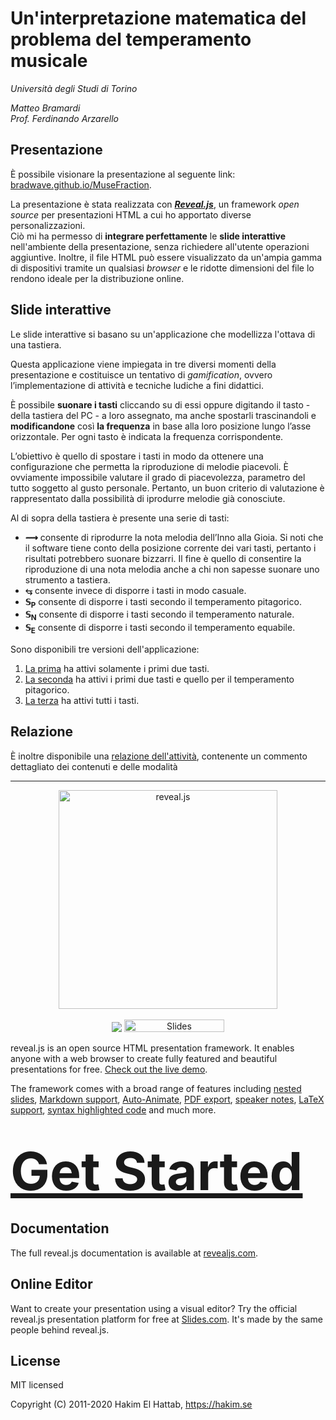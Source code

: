 # Un'interpretazione matematica del problema del temperamento musicale

_Università degli Studi di Torino_

_Matteo Bramardi_<br>
_Prof. Ferdinando Arzarello_

## Presentazione

È possibile visionare la presentazione al seguente link: [bradwave.github.io/MuseFraction](https://bradwave.github.io/MuseFraction).

La presentazione è stata realizzata con [_**Reveal.js**_](https://revealjs.com/), un framework _open source_ per presentazioni HTML a cui ho apportato diverse personalizzazioni.<br>
Ciò mi ha permesso di **integrare perfettamente** le **slide interattive** nell'ambiente della presentazione, senza richiedere all'utente operazioni aggiuntive. Inoltre, il file HTML può essere visualizzato da un'ampia gamma di dispositivi tramite un qualsiasi _browser_ e le ridotte dimensioni del file lo rendono ideale per la distribuzione online.

## Slide interattive

Le slide interattive si basano su un'applicazione che modellizza l'ottava di una tastiera.

Questa applicazione viene impiegata in tre diversi momenti della presentazione e costituisce un tentativo di _gamification_, ovvero l’implementazione di attività e tecniche ludiche a fini didattici.

È possibile **suonare i tasti** cliccando su di essi oppure digitando il tasto - della tastiera del PC - a loro assegnato, ma anche spostarli trascinandoli e **modificandone** così **la frequenza** in base alla loro posizione lungo l’asse orizzontale. Per ogni tasto è indicata la frequenza corrispondente.

L’obiettivo è quello di spostare i tasti in modo da ottenere una configurazione che permetta la riproduzione di melodie piacevoli. È ovviamente impossibile valutare il grado di piacevolezza, parametro del tutto soggetto al gusto personale. Pertanto, un buon criterio di valutazione è rappresentato dalla possibilità di  iprodurre melodie già conosciute.

Al di sopra della tastiera è presente una serie di tasti:

- **⟿** consente di riprodurre la nota melodia dell’Inno alla Gioia. Si noti che il software tiene conto della posizione corrente dei vari tasti, pertanto i risultati potrebbero suonare bizzarri. Il fine è quello di consentire la riproduzione di una nota melodia anche a chi non sapesse suonare uno strumento a tastiera.
- **⥃** consente invece di disporre i tasti in modo casuale.
- **𝕊<sub>P</sub>** consente di disporre i tasti secondo il temperamento pitagorico.
- **𝕊<sub>N</sub>** consente di disporre i tasti secondo il temperamento naturale.
- **𝕊<sub>E</sub>** consente di disporre i tasti secondo il temperamento equabile.

Sono disponibili tre versioni dell'applicazione:

1. [La prima](https://bradwave.github.io/MuseFraction/animations/piano-1.html) ha attivi solamente i primi due tasti.
2. [La seconda](https://bradwave.github.io/MuseFraction/animations/piano-2.html) ha attivi i primi due tasti e quello per il temperamento pitagorico.
3. [La terza](https://bradwave.github.io/MuseFraction/animations/piano-3.html) ha attivi tutti i tasti.

## Relazione

È inoltre disponibile una [relazione dell'attività](https://bradwave.github.io/MuseFraction/doc/Relazione%20dell'attivit%C3%A0.pdf), contenente un commento dettagliato dei contenuti e delle modalità

---

<p align="center">
  <a href="https://revealjs.com">
  <img src="https://hakim-static.s3.amazonaws.com/reveal-js/logo/v1/reveal-black-text.svg" alt="reveal.js" width="350">
  </a>
  <br><br>
  <a href="https://github.com/hakimel/reveal.js/actions"><img src="https://github.com/hakimel/reveal.js/workflows/tests/badge.svg"></a>
  <a href="https://slides.com/"><img src="https://s3.amazonaws.com/static.slid.es/images/slides-github-banner-320x40.png?1" alt="Slides" width="160" height="20"></a>
</p>

reveal.js is an open source HTML presentation framework. It enables anyone with a web browser to create fully featured and beautiful presentations for free. [Check out the live demo](https://revealjs.com/).

The framework comes with a broad range of features including [nested slides](https://revealjs.com/vertical-slides/), [Markdown support](https://revealjs.com/markdown/), [Auto-Animate](https://revealjs.com/auto-animate/), [PDF export](https://revealjs.com/pdf-export/), [speaker notes](https://revealjs.com/speaker-view/), [LaTeX support](https://revealjs.com/math/), [syntax highlighted code](https://revealjs.com/code/) and much more.

<h1>
  <a href="https://revealjs.com/installation" style="font-size: 3em;">Get Started</a>
</h1>

## Documentation
The full reveal.js documentation is available at [revealjs.com](https://revealjs.com).

## Online Editor
Want to create your presentation using a visual editor? Try the official reveal.js presentation platform for free at [Slides.com](https://slides.com). It's made by the same people behind reveal.js.

## License

MIT licensed

Copyright (C) 2011-2020 Hakim El Hattab, https://hakim.se